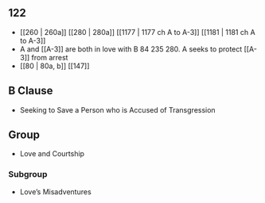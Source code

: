 ## 122
- [[260 | 260a]] [[280 | 280a]] [[1177 | 1177 ch A to A-3]] [[1181 | 1181 ch A to A-3]] 
- A and [[A-3]] are both in love with B 84 235 280. A seeks to protect [[A-3]] from arrest
- [[80 | 80a, b]] [[147]] 

## B Clause
- Seeking to Save a Person who is Accused of Transgression

## Group
- Love and Courtship

### Subgroup
- Love’s Misadventures

